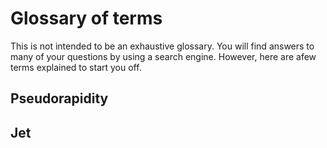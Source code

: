 # Glossary of terms

This is not intended to be an exhaustive glossary.  You will find answers to many of your questions by using a search engine.  However, here are afew terms explained to start you off.


## Pseudorapidity





## Jet


